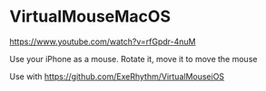 # VirtualMouseMacOS

https://www.youtube.com/watch?v=rfGpdr-4nuM

Use your iPhone as a mouse. Rotate it, move it to move the mouse

Use with https://github.com/ExeRhythm/VirtualMouseiOS
